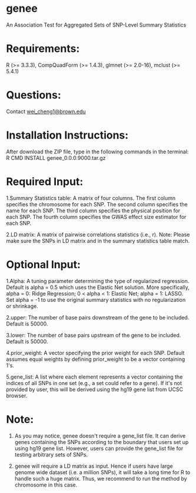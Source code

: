 # genee
An Association Test for Aggregated Sets of SNP-Level Summary Statistics

# Requirements:
R (>= 3.3.3), CompQuadForm (>= 1.4.3), glmnet (>= 2.0-16), mclust (>= 5.4.1)

# Questions: 
Contact wei_cheng1@brown.edu

# Installation Instructions:
After download the ZIP file, type in the following commands in the terminal:
R CMD INSTALL genee_0.0.0.9000.tar.gz

# Required Input:

1.Summary Statistics table: A matrix of four columns. The first column specifies the chromosome for each SNP. The second column specifies the name for each SNP. The third column specifies the physical position for each SNP. The fourth column specifies the GWAS effect size estimator for each SNP.

2.LD matrix: A matrix of pairwise correlations statistics (i.e., r). Note: Please make sure the SNPs in LD matrix and in the summary statistics table match.

# Optional Input:

1.Alpha: A tuning parameter determining the type of regularized regression. Default is alpha = 0.5 which uses the Elastic Net solution. More specifically, alpha = 0: Ridge Regression; 0 < alpha < 1: Elastic Net; alpha = 1: LASSO. Set alpha = -1 to use the original summary statistics with no regularization or shrinkage.

2.upper: The number of base pairs downstream of the gene to be included. Default is 50000.

3.lower: The number of base pairs upstream of the gene to be included. Default is 50000.

4.prior_weight:	A vector specifying the prior weight for each SNP. Default assumes equal weights by defining prior_weight to be a vector containing 1's.

5.gene_list:	A list where each element represents a vector containing the indices of all SNPs in one set (e.g., a set could refer to a gene). If it's not provided by user, this will be derived using the hg19 gene list from UCSC browser.

# Note:
1. As you may notice, genee doesn't require a gene_list file. It can derive genes containing the SNPs according to the boundary that users set up using hg19 gene list. However, users can provide the gene_list file for testing arbitrary sets of SNPs.

2. genee will require a LD matrix as input. Hence if users have large genome wide dataset (i.e. a million SNPs), it will take a long time for R to handle such a huge matrix. Thus, we recommend to run the method by chromosome in this case.
